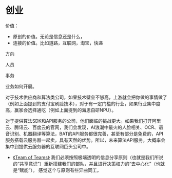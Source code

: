 # 创业


价值：


- 原创的价值。无论是信息还是什么，
- 连接的价值。比如道路，互联网，淘宝，快递

方向

人员

事务

业务如何开展。


对于技术供应商和算法类公司，如果技术壁垒不够高，上游就会把你做的事情做了（例如上面提到的支付宝刷脸技术），对于有一定门槛的行业，如果行业集中度高，赢家会选择通吃（例如上面提到的海思自研NPU）。

对于提供算法SDK和API服务的公司，他们面临的挑战更大。如果我们打开阿里云、腾讯云、百度云的官网，我们会发现，AI浪潮中最火的人脸相关、OCR、语音识别、机器翻译等算法，BAT的API服务都很完善，甚至有部分是免费的，API服务搭载云服务器一起卖，具有天然的优势。所以，未来算法API服务，大概率会集中到提供云服务器的互联网巨头公司中。





- [《Team of Teams》](https://book.douban.com/subject/26330294/) 我们必须按照极端透明的信息分享原则（也就是我们所说的“共享意识”）重新搭建我们的部队，并且进行决策权力的“去中心化”（也就是“赋能”）。   感觉这个与原则有些异曲同工。